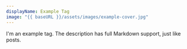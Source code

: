 ```yaml
---
displayName: Example Tag
image: "{{ baseURL }}/assets/images/example-cover.jpg"
---
```


I'm an example tag. The description has full Markdown support, just like posts.